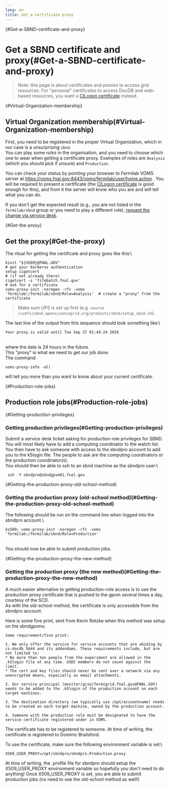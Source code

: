```yaml
---
lang: en
title: Get a certificate proxy
---
```


{#Get-a-SBND-certificate-and-proxy}

Get a SBND certificate and proxy(#Get-a-SBND-certificate-and-proxy)
====================================================================================

> Note: this page is about certificates and proxies to access grid
> resources. For \"personal\" certificates to access DocDB and web-based
> resources, you want a [CILogon
> certificate](Setting_up_access_with_CILogon_certificate.html)
> instead.

{#Virtual-Organization-membership}

Virtual Organization membership(#Virtual-Organization-membership)
----------------------------------------------------------------------------------

First, you need to be registered in the proper Virtual Organization,
which in our case is a unsurprising `sbnd`.\
You can play some *roles* in the organisation, and you need to choose
which one to wear when getting a certificate proxy. Examples of roles
are `Analysis` (which you should pick if unsure) and `Production`.

You can check your status by pointing your browser to Fermilab VOMS
server at <https://voms.fnal.gov:8443/voms/fermilab/user/home.action> .
You will be required to present a certificate (the [CILogon
certificate](Setting_up_access_with_CILogon_certificate.html)
is good enough for this), and from it the server will know who you are
and will tell what you can do.

If you don\'t get the expected result (e.g., you are not listed in the
`fermilab/sbnd` group or you need to play a different role), [request
the change via service
desk](Computing_resources.html#Opening-a-ticket-in-Fermilab-Service-Desk).

{#Get-the-proxy}

Get the proxy(#Get-the-proxy)
----------------------------------------------

The ritual for getting the certificate and proxy goes like this:\

    kinit "${USER}@FNAL.GOV"                                                     # get your Kerberos authentication
    setup cigetcert                                                              # (if not already there)
    cigetcert -s 'fifebatch.fnal.gov'                                            # ask for a certificate
    voms-proxy-init -noregen -rfc -voms 'fermilab:/fermilab/sbnd/Role=Analysis'  # create a "proxy" from the certificate

> Make sure UPS is set up first (e.g.
> `source /cvmfs/sbnd.opensciencegrid.org/products/sbnd/setup_sbnd.sh`).

The last line of the output from this sequence should look something
like:\

    Your proxy is valid until Tue Sep 27 01:49:24 2016

\
where the date is 24 hours in the future.\
This \"proxy\" is what we need to get our job done.\
The command

    voms-proxy-info -all

will tell you more than you want to know about your current certificate.

{#Production-role-jobs}

Production role jobs(#Production-role-jobs)
------------------------------------------------------------

{#Getting-production-privileges}

### Getting production privileges(#Getting-production-privileges)

Submit a service desk ticket asking for production role privileges for
SBND. You will most likely have to add a computing coordinator to the
watch list.\
You then have to ask someone with access to the sbndpro account to add
you to the k5login file. The people to ask are the computing
coordinators or the production coordinator(s).\
You should then be able to ssh to an sbnd machine as the sbndpro user:\

     ssh -Y sbndpro@sbndgpvm01.fnal.gov 

{#Getting-the-production-proxy-old-school-method}

### Getting the production proxy (old-school method)(#Getting-the-production-proxy-old-school-method)

The following should be run on the command line when logged into the
sbndpro account.\

    kx509; voms-proxy-init -noregen -rfc -voms 'fermilab:/fermilab/sbnd/Role=Production' 

\
You should now be able to submit production jobs.

{#Getting-the-production-proxy-the-new-method}

### Getting the production proxy (the new method)(#Getting-the-production-proxy-the-new-method)

A much easier alternative to getting production-role access is to use
the production proxy certificate that is pushed to the gpvm several
times a day, courtesy of the SCD.\
As with the old-school method, the certificate is only accessible from
the sbndpro account.

Here is some fine print, sent from Kevin Retzke when this method was
setup on the sbndgpvms:

    Some requirement/fine print: 

    1. We only offer the service for service accounts that are abiding by cs-docdb 5644 and its addendums. These requirements include, but are not limited to: 
    * No more than ten people from the experiment are allowed in the .k5login file at any time. USDC members do not count against the limit. 
    * The cert and key files should never be sent over a network via any unencrypted means, especially as email attachments. 

    2. Our service principal (monitor/gcso/fermigrid.fnal.gov@FNAL.GOV) needs to be added to the .k5login of the production account on each target machines. 

    3. The destination directory (we typically use /opt/accountname) needs to be created on each target machine, owned by the production account. 

    4. Someone with the production role must be designated to have the service certificate registered under in VOMS. 

The certificate has to be registered to someone. At time of writing, the
certificate is registered to Dominic Brailsford.

To use the certificate, make sure the following environment variable is
set:\

    X509_USER_PROXY=/opt/sbndpro/sbndpro.Production.proxy

At time of writing, the .profile file for sbndpro should setup the
X509\_USER\_PROXY environment variable so hopefully you don\'t need to
do anything! Once X509\_USER\_PROXY is set, you are able to submit
production jobs (no need to use the old-school method as well!)
